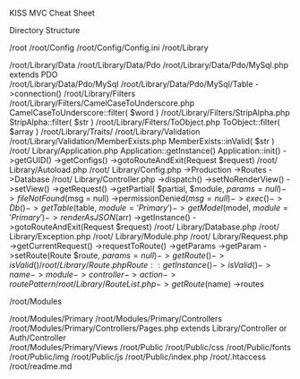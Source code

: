 KISS MVC Cheat Sheet 

Directory Structure 


/root
/root/Config
/root/Config/Config.ini
/root/Library

/root/Library/Data
/root/Library/Data/Pdo
/root/Library/Data/Pdo/MySql.php extends PDO	
/root/Library/Data/Pdo/MySql
/root/Library/Data/Pdo/MySql/Table
		->connection()
/root/Library/Filters
/root/Library/Filters/CamelCaseToUnderscore.php
		CamelCaseToUnderscore::filter( $word )
/root/Library/Filters/StripAlpha.php
		StripAlpha::filter( $str )
/root/Library/Filters/ToObject.php
		ToObject::filter( $array )
/root/Library/Traits/
/root/Library/Validation
/root/Library/Validation/MemberExists.php
		MemberExists::inValid( $str )
/root/ Library/Application.php
		Application::getInstance()
		Application::init()
		->getGUID()
		->getConfigs()
		->gotoRouteAndExit(Request $request)
/root/ Library/Autoload.php
/root/ Library/Config.php
		->Production
		->Routes
		->Database
/root/ Library/Controller.php
	->dispatch()
	->setNoRenderView()
	->setView()
	->getRequest()
	->getPartial( $partial, $module, $params = null)
	->fileNotFound($msg = null)
	->permissionDenied($msg = null)
	->exec()
	->Db()
	->getTable($table, $module = 'Primary')
	->getModel($model, $module = 'Primary')
	->renderAsJSON($arr)
	->getInstance()
	->gotoRouteAndExit(Request $request)
/root/ Library/Database.php
/root/ Library/Exception.php
/root/ Library/Module.php
/root/ Library/Request.php
	->getCurrentRequest()
	->requestToRoute()
	->getParams
	->getParam
	->setRoute(Route $route, $params = null)
	->getRoute()
	->isValid()
/root/ Library/Route.php
	Route::getInstance()
	->isValid()
	->name
	->module
	->controller
	->action
	->routePattern
/root/ Library/RouteList.php
	->getRoute($name)
	->routes

/root/Modules

/root/Modules/Primary
/root/Modules/Primary/Controllers
/root/Modules/Primary/Controllers/Pages.php
		extends Library/Controller or Auth/Controller	
/root/Modules/Primary/Views
/root/Public
/root/Public/css
/root/Public/fonts
/root/Public/img
/root/Public/js
/root/Public/index.php
/root/.htaccess
/root/readme.md